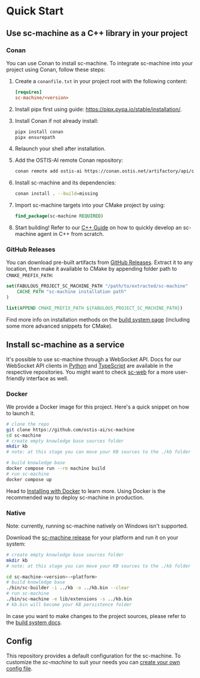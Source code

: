# Quick Start

## Use sc-machine as a C++ library in your project

### Conan

You can use Conan to install sc-machine. To integrate sc-machine into your project using Conan, follow these steps:

1. Create a `conanfile.txt` in your project root with the following content:

    ```ini
    [requires]
    sc-machine/<version>
    ```

2. Install pipx first using guide: https://pipx.pypa.io/stable/installation/.

3. Install Conan if not already install:

    ```sh
    pipx install conan
    pipx ensurepath
    ```

4. Relaunch your shell after installation.

5. Add the OSTIS-AI remote Conan repository:

    ```sh
    conan remote add ostis-ai https://conan.ostis.net/artifactory/api/conan/ostis-ai-sc-machine
    ```

6. Install sc-machine and its dependencies:

    ```sh
    conan install . --build=missing
    ```

7. Import sc-machine targets into your CMake project by using:

    ```cmake
    find_package(sc-machine REQUIRED)
    ```

8. Start building! Refer to our [C++ Guide](sc-memory/api/cpp/guides/simple_guide_for_implementing_agent.md) on how to quickly develop an sc-machine agent in C++ from scratch.

### GitHub Releases

You can download pre-built artifacts from [GitHub Releases](https://github.com/ostis-ai/sc-machine/releases). Extract it to any location, then make it available to CMake by appending folder path to `CMAKE_PREFIX_PATH`:

```cmake
set(FABULOUS_PROJECT_SC_MACHINE_PATH "/path/to/extracted/sc-machine" 
    CACHE PATH "sc-machine installation path"
)

list(APPEND CMAKE_PREFIX_PATH ${FABULOUS_PROJECT_SC_MACHINE_PATH})
```

Find more info on installation methods on the [build system page](build/build_system.md) (including some more advanced snippets for CMake).

## Install sc-machine as a service

It's possible to use sc-machine through a WebSocket API. Docs for our WebSocket API clients in [Python](https://github.com/ostis-ai/py-sc-client) and [TypeScript](https://github.com/ostis-ai/ts-sc-client) are available in the respective repositories. You might want to check [sc-web](https://github.com/ostis-ai/sc-web) for a more user-friendly interface as well.

### Docker

We provide a Docker image for this project. Here's a quick snippet on how to launch it.

```sh
# clone the repo
git clone https://github.com/ostis-ai/sc-machine
cd sc-machine
# create empty knowledge base sources folder
mkdir kb
# note: at this stage you can move your KB sources to the ./kb folder

# build knowledge base
docker compose run --rm machine build
# run sc-machine
docker compose up
```
  
Head to [Installing with Docker](https://ostis-ai.github.io/sc-machine/docker) to learn more. Using Docker is the recommended way to deploy sc-machine in production.

### Native

Note: currently, running sc-machine natively on Windows isn't supported.

Download the [sc-machine release](https://github.com/ostis-ai/sc-machine/releases) for your platform and run it on your system:

```sh
# create empty knowledge base sources folder
mkdir kb
# note: at this stage you can move your KB sources to the ./kb folder

cd sc-machine-<version>-<platform>
# build knowledge base
./bin/sc-builder -i ../kb -o ../kb.bin --clear
# run sc-machine
./bin/sc-machine -e lib/extensions -s ../kb.bin 
# kb.bin will become your KB persistence folder
```

In case you want to make changes to the project sources, please refer to the [build system docs](build/build_system.md).

## Config

This repository provides a default configuration for the sc-machine. To customize the _sc-machine_ to suit your needs you can [create your own config file](build/config.md).
